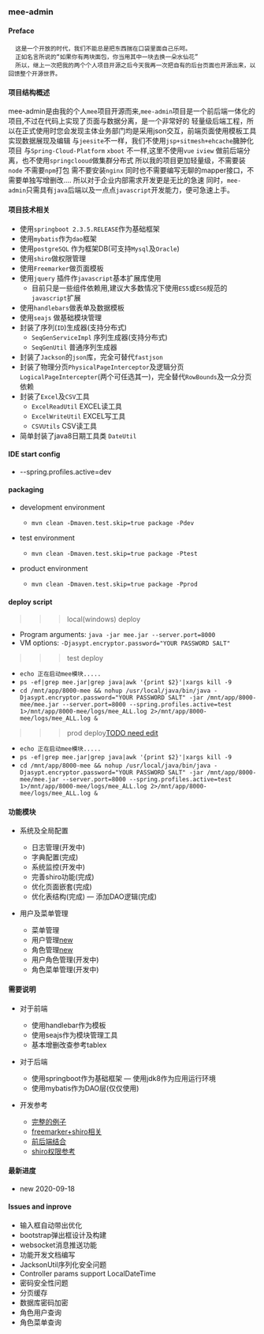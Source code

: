 
### mee-admin

#### Preface

```
  这是一个开放的时代，我们不能总是把东西揣在口袋里面自己乐呵。
  正如名言所说的“如果你有两块面包，你当用其中一块去换一朵水仙花”
  所以，继上一次把我的两个个人项目开源之后今天我再一次把自有的后台页面也开源出来，以回馈整个开源世界。
```

#### 项目结构概述

  mee-admin是由我的个人`mee`项目开源而来,`mee-admin`项目是一个前后端一体化的项目,不过在代码上实现了页面与数据分离，是一个非常好的
  轻量级后端工程，所以在正式使用时您会发现主体业务部门均是采用json交互，前端页面使用模板工具实现数据展现及编辑
  与`jeesite`不一样，我们不使用`jsp+sitmesh+ehcache`臃肿化项目
  与`Spring-Cloud-Platform` `xboot` 不一样,这里不使用`vue` `iview` 做前后端分离，也不使用`springclooud`做集群分布式
  所以我的项目更加轻量级，不需要装`node` 不需要`npm`打包 需不要安装`nginx` 同时也不需要编写无聊的mapper接口，不需要单独写增删改....
  所以对于企业内部需求开发更是无比的急速
  同时，`mee-admin`只需具有`java`后端以及一点点`javascript`开发能力，便可急速上手。

#### 项目技术相关

+ 使用`springboot 2.3.5.RELEASE`作为基础框架
+ 使用`mybatis`作为`dao`框架
+ 使用`postgreSQL` 作为框架DB(可支持`Mysql`及`Oracle`)
+ 使用`shiro`做权限管理
+ 使用`Freemarker`做页面模板
+ 使用`jquery` 插件作`javascript`基本扩展库使用
  - 目前只是一些组件依赖用,建议大多数情况下使用`ES5`或`ES6`规范的`javascript`扩展
+ 使用`handlebars`做表单及数据模板
+ 使用`seajs` 做基础模块管理
+ 封装了序列(`ID`)生成器(支持分布式)
    - `SeqGenServiceImpl` 序列生成器(支持分布式)
    - `SeqGenUtil` 普通序列生成器
+ 封装了`Jackson`的`json`库，完全可替代`fastjson`
+ 封装了物理分页`PhysicalPageInterceptor`及逻辑分页`LogicalPageIntercepter`(两个可任选其一)，完全替代`RowBounds`及一众分页依赖
+ 封装了`Excel`及`CSV`工具
  - `ExcelReadUtil` EXCEL读工具
  - `ExcelWriteUtil` EXCEL写工具
  - `CSVUtils` CSV读工具
+ 简单封装了java8日期工具类 `DateUtil`

#### IDE start config
+ --spring.profiles.active=dev

#### packaging
+ development environment
    - `mvn clean -Dmaven.test.skip=true package -Pdev`
    
+ test environment
    - `mvn clean -Dmaven.test.skip=true package -Ptest`

+ product environment
    - `mvn clean -Dmaven.test.skip=true package -Pprod`

#### deploy script
>>> local(windows) deploy
+ Program arguments: ` java -jar mee.jar --server.port=8000 `
+ VM options: `-Djasypt.encryptor.password="YOUR PASSWORD SALT"`


>>> test deploy
+ `echo 正在启动mee模块.....`
+ `ps -ef|grep mee.jar|grep java|awk '{print $2}'|xargs kill -9`
+ `cd /mnt/app/8000-mee && nohup /usr/local/java/bin/java -Djasypt.encryptor.password="YOUR PASSWORD SALT" -jar /mnt/app/8000-mee/mee.jar --server.port=8000 --spring.profiles.active=test  1>/mnt/app/8000-mee/logs/mee_ALL.log 2>/mnt/app/8000-mee/logs/mee_ALL.log &`

>>> prod deploy[TODO need edit](#)
+ `echo 正在启动mee模块.....`
+ `ps -ef|grep mee.jar|grep java|awk '{print $2}'|xargs kill -9`
+ `cd /mnt/app/8000-mee && nohup /usr/local/java/bin/java -Djasypt.encryptor.password="YOUR PASSWORD SALT" -jar /mnt/app/8000-mee/mee.jar --server.port=8000 --spring.profiles.active=test  1>/mnt/app/8000-mee/logs/mee_ALL.log 2>/mnt/app/8000-mee/logs/mee_ALL.log &`

#### 功能模块
+ 系统及全局配置
    - 日志管理(开发中)
    - 字典配置(完成)
    - 系统监控(开发中)
    - 完善shiro功能(完成)
    - 优化页面嵌套(完成)
    - 优化表结构(完成)
    — 添加DAO逻辑(完成)

+ 用户及菜单管理
    - 菜单管理
    - 用户管理[new](#)
    - 角色管理[new](#)
    - 用户角色管理(开发中)
    - 角色菜单管理(开发中)

#### 需要说明
+ 对于前端
    - 使用handlebar作为模板
    - 使用seajs作为模块管理工具
    - 基本增删改查参考tablex
    
    
+ 对于后端
    - 使用springboot作为基础框架
    — 使用jdk8作为应用运行环境
    - 使用mybatis作为DAO层(仅仅使用)

+ 开发参考
  - [完整的例子](https://github.com/zhaojiatao/springboot-zjt-chapter10-springboot-mysql-mybatis-shiro-freemarker-layui)
  - [freemarker+shiro相关](https://github.com/fuce1314/Springboot_v2)
  - [前后端结合](https://github.com/enilu/web-flash)
  - [shiro权限参考](https://www.cnblogs.com/Jimc/p/10031094.html)

#### 最新进度
 + new 2020-09-18

#### Issues and inprove
+ 输入框自动带出优化
+ bootstrap弹出框设计及构建
+ websocket消息推送功能
+ 功能开发文档编写
+ JacksonUtil序列化安全问题
+ Controller params support LocalDateTime
+ 密码安全性问题
+ 分页缓存
+ 数据库密码加密
+ 角色用户查询
+ 角色菜单查询  
